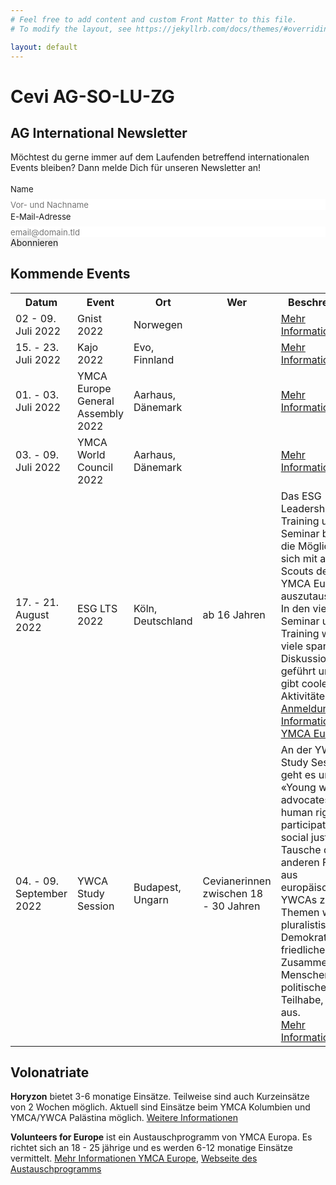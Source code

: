 ```yaml
---
# Feel free to add content and custom Front Matter to this file.
# To modify the layout, see https://jekyllrb.com/docs/themes/#overriding-theme-defaults

layout: default
---
```


<h1>Cevi AG-SO-LU-ZG</h1>

<h2>AG International Newsletter</h2>

Möchtest du gerne immer auf dem Laufenden betreffend internationalen Events bleiben? Dann melde Dich für unseren Newsletter an!


<form id="fs-frm" name="simple-contact-form" style="margin-bottom: 1em" accept-charset="utf-8" action="https://formspree.io/f/xleavawb" method="post">
  <fieldset id="fs-frm-inputs">
    <label for="full-name">Name</label>
    <input type="text" name="name" id="full-name" placeholder="Vor- und Nachname" required="">
    <label for="email-address">E-Mail-Adresse</label>
    <input type="email" name="_replyto" id="email-address" placeholder="email@domain.tld" required="">
    <input type="hidden" name="_subject" id="email-subject" value="AG International - Newsletter Anmeldung">
  </fieldset>
  <input type="submit" value="Abonnieren">
</form>
<style>/* reset */
#fs-frm input,
#fs-frm select,
#fs-frm textarea,
#fs-frm fieldset,
#fs-frm optgroup,
#fs-frm label,
#fs-frm #card-element:disabled {
  font-family: inherit;
  font-size: 100%;
  color: inherit;
  border: none;
  border-radius: 0;
  display: block;
  width: 100%;
  padding: 0;
  margin: 0;
  -webkit-appearance: none;
  -moz-appearance: none;
}
#fs-frm label,
#fs-frm legend,
#fs-frm ::placeholder {
  font-size: .825rem;
  margin-bottom: .5rem;
  padding-top: .2rem;
  display: flex;
  align-items: baseline;
}

/* border, padding, margin, width */
#fs-frm input,
#fs-frm select,
#fs-frm textarea,
#fs-frm #card-element {
  border: 1px solid rgba(0,0,0,0.2);
  background-color: rgba(255,255,255,0.9);
  padding: .75em 1rem;
  margin-bottom: 1.5rem;
}
#fs-frm input:focus,
#fs-frm select:focus,
#fs-frm textarea:focus {
  background-color: white;
  outline-style: solid;
  outline-width: thin;
  outline-color: gray;
  outline-offset: -1px;
}
#fs-frm [type="text"],
#fs-frm [type="email"] {
  width: 100%;
}
#fs-frm [type="button"],
#fs-frm [type="submit"],
#fs-frm [type="reset"] {
  width: auto;
  cursor: pointer;
  -webkit-appearance: button;
  -moz-appearance: button;
  appearance: button;
}
#fs-frm [type="button"]:focus,
#fs-frm [type="submit"]:focus,
#fs-frm [type="reset"]:focus {
  outline: none;
}
#fs-frm [type="submit"],
#fs-frm [type="reset"] {
  margin-bottom: 0;
}
#fs-frm select {
  text-transform: none;
}

#fs-frm [type="checkbox"] {
  -webkit-appearance: checkbox;
  -moz-appearance: checkbox;
  appearance: checkbox;
  display: inline-block;
  width: auto;
  margin: 0 .5em 0 0 !important;
}

#fs-frm [type="radio"] {
  -webkit-appearance: radio;
  -moz-appearance: radio;
  appearance: radio;
}

/* address, locale */
#fs-frm fieldset.locale input[name="city"],
#fs-frm fieldset.locale select[name="state"],
#fs-frm fieldset.locale input[name="postal-code"] {
  display: inline;
}
#fs-frm fieldset.locale input[name="city"] {
  width: 52%;
}
#fs-frm fieldset.locale select[name="state"],
#fs-frm fieldset.locale input[name="postal-code"] {
  width: 20%;
}
#fs-frm fieldset.locale input[name="city"],
#fs-frm fieldset.locale select[name="state"] {
  margin-right: 3%;
}
</style>

<h2>Kommende Events</h2>

<table>
  <tr>
    <th>Datum</th>
    <th>Event</th>
    <th>Ort</th>
    <th>Wer</th>
    <th>Beschreibung</th>
  </tr>
  <tr>
    <td>02 - 09. Juli 2022</td>
    <td>Gnist 2022</td>
    <td>Norwegen</td>
    <td></td>
    <td><a href="https://gnist2022.kmspeider.no/english">Mehr Informationen</a></td>
  </tr>
  <tr>
    <td>15. - 23. Juli 2022</td>
    <td>Kajo 2022</td>
    <td>Evo, Finnland</td>
    <td></td>
    <td><a href="https://kajo2022.ch/de">Mehr Informationen</a></td>
  </tr>
  <tr>
    <td>01. - 03. Juli 2022</td>
    <td>YMCA Europe General Assembly 2022</td>
    <td>Aarhaus, Dänemark</td>
    <td></td>
    <td><a href="https://db.cevi.ch/groups/1819/events/2961">Mehr Informationen</a></td>
  </tr>
  <tr>
    <td>03. - 09. Juli 2022</td>
    <td>YMCA World Council 2022</td>
    <td>Aarhaus, Dänemark</td>
    <td></td>
    <td><a href="https://db.cevi.ch/groups/1819/events/2856">Mehr Informationen</a></td>
  </tr>
  <tr>
    <td>17. - 21. August 2022</td>
    <td>ESG LTS 2022</td>
    <td>Köln, Deutschland</td>
    <td>ab 16 Jahren</td>
    <td>Das ESG Leadership Training und Seminar bietet die Möglichkeit sich mit anderen Scouts des YMCA Europa auszutauschen. In den vier Tagen Seminar und Training werden viele spannende Diskussionen geführt und es gibt coole Aktivitäten. <br><a href="https://db.cevi.ch/groups/1819/public_events/2970">Anmeldung</a>, <a href="https://www.ymcaeurope.com/esg-leadership-training-and-seminar-2022">Informationen YMCA Europe</a></td>
  </tr>
  <tr>
    <td>04. - 09. September 2022</td>
    <td>YWCA Study Session</td>
    <td>Budapest, Ungarn</td>
    <td>Cevianerinnen zwischen 18 - 30 Jahren</td>
    <td>An der YWCA Study Session geht es um «Young women advocates for human rights, participation and social justice”. Tausche dich mit anderen Frauen aus europäischen YWCAs zu Themen wie pluralistische Demokratie, das friedliche Zusammenleben, Menschenrechte, politische Teilhabe, etc. aus.<br><a href="https://www.cevi.ch/blog-details/ymcastudysession2022/">Mehr Informationen</a></td>
  </tr>
</table>

<h2>Volonatriate</h2>

<p><strong>Horyzon</strong> bietet 3-6 monatige Einsätze. Teilweise sind auch Kurzeinsätze von 2 Wochen möglich. Aktuell sind Einsätze beim YMCA Kolumbien und YMCA/YWCA Palästina möglich. <a href="https://horyzon.ch/de/spenden-und-unterstuetzen/einsaetze-weltweit/volontariat/">Weitere Informationen</a></p>

<p><strong>Volunteers for Europe</strong> ist ein Austauschprogramm von YMCA Europa. Es richtet sich an 18 - 25 jährige und es werden 6-12 monatige Einsätze vermittelt. <a href="https://www.ymcaeurope.com/about-volunteers-for-europe-vfe">Mehr Informationen YMCA Europe</a>, <a href="http://vfe.cvjm.de/">Webseite des Austauschprogramms</a></p>